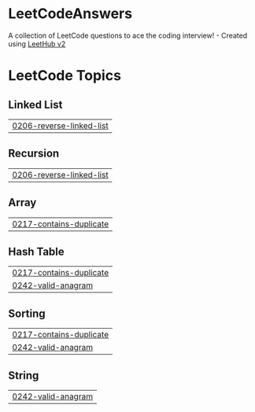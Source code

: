 # LeetCodeAnswers
A collection of LeetCode questions to ace the coding interview! - Created using [LeetHub v2](https://github.com/arunbhardwaj/LeetHub-2.0)

<!---LeetCode Topics Start-->
# LeetCode Topics
## Linked List
|  |
| ------- |
| [0206-reverse-linked-list](https://github.com/Eznone/LeetCodeAnswers/tree/master/0206-reverse-linked-list) |
## Recursion
|  |
| ------- |
| [0206-reverse-linked-list](https://github.com/Eznone/LeetCodeAnswers/tree/master/0206-reverse-linked-list) |
## Array
|  |
| ------- |
| [0217-contains-duplicate](https://github.com/Eznone/LeetCodeAnswers/tree/master/0217-contains-duplicate) |
## Hash Table
|  |
| ------- |
| [0217-contains-duplicate](https://github.com/Eznone/LeetCodeAnswers/tree/master/0217-contains-duplicate) |
| [0242-valid-anagram](https://github.com/Eznone/LeetCodeAnswers/tree/master/0242-valid-anagram) |
## Sorting
|  |
| ------- |
| [0217-contains-duplicate](https://github.com/Eznone/LeetCodeAnswers/tree/master/0217-contains-duplicate) |
| [0242-valid-anagram](https://github.com/Eznone/LeetCodeAnswers/tree/master/0242-valid-anagram) |
## String
|  |
| ------- |
| [0242-valid-anagram](https://github.com/Eznone/LeetCodeAnswers/tree/master/0242-valid-anagram) |
<!---LeetCode Topics End-->
